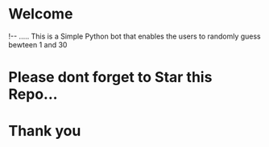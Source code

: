 # Welcome
!-- ..... 
    This is a Simple Python bot that enables the users to randomly guess bewteen 1 and 30
# Please dont forget to Star this Repo...
# Thank you
